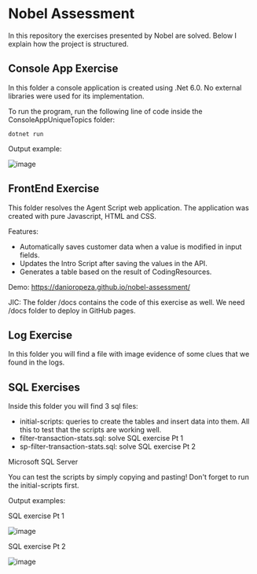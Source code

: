 # Nobel Assessment

In this repository the exercises presented by Nobel are solved. Below I explain how the project is structured.

## Console App Exercise

In this folder a console application is created using .Net 6.0. No external libraries were used for its implementation.

To run the program, run the following line of code inside the ConsoleAppUniqueTopics folder:

```dotnet run```

Output example:

![image](https://github.com/danioropeza/nobel-assessment/assets/33135078/d76cd960-b908-4560-a09b-4d7b5603ddd1)

## FrontEnd Exercise

This folder resolves the Agent Script web application. The application was created with pure Javascript, HTML and CSS.

Features:
- Automatically saves customer data when a value is modified in input fields.
- Updates the Intro Script after saving the values in the API.
- Generates a table based on the result of CodingResources.

Demo: https://danioropeza.github.io/nobel-assessment/

JIC: The folder /docs contains the code of this exercise as well. We need /docs folder to deploy in GitHub pages.

## Log Exercise

In this folder you will find a file with image evidence of some clues that we found in the logs.

## SQL Exercises

Inside this folder you will find 3 sql files:

* initial-scripts: queries to create the tables and insert data into them. All this to test that the scripts are working well.
* filter-transaction-stats.sql: solve SQL exercise Pt 1
* sp-filter-transaction-stats.sql: solve SQL exercise Pt 2

Microsoft SQL Server

You can test the scripts by simply copying and pasting! Don't forget to run the initial-scripts first.

Output examples:

SQL exercise Pt 1

![image](https://github.com/danioropeza/nobel-assessment/assets/33135078/b78dfe94-f4e8-4dc5-9036-d65f2d180e7d)

SQL exercise Pt 2

![image](https://github.com/danioropeza/nobel-assessment/assets/33135078/6b40bd91-3784-4395-b6e7-2f6dba0096a8)
